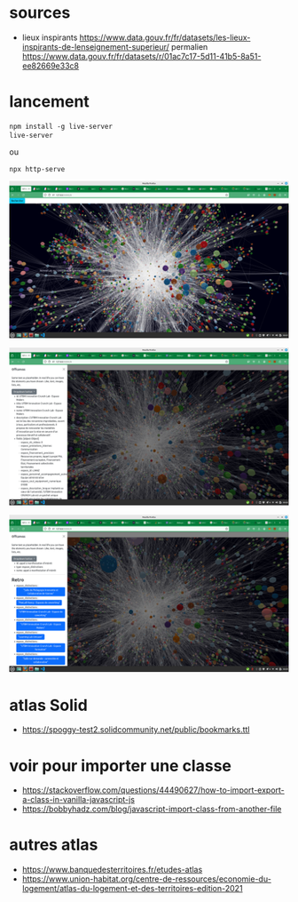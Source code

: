 # sources

- lieux inspirants https://www.data.gouv.fr/fr/datasets/les-lieux-inspirants-de-lenseignement-superieur/ permalien https://www.data.gouv.fr/fr/datasets/r/01ac7c17-5d11-41b5-8a51-ee82669e33c8

# lancement

```
npm install -g live-server
live-server
```

ou

```
npx http-serve

```

![global](/images/global.png)

![details](/images/details.png)

![retro](/images/retro.png)

# atlas Solid

- https://spoggy-test2.solidcommunity.net/public/bookmarks.ttl

# voir pour importer une classe

- https://stackoverflow.com/questions/44490627/how-to-import-export-a-class-in-vanilla-javascript-js
- https://bobbyhadz.com/blog/javascript-import-class-from-another-file


# autres atlas
- https://www.banquedesterritoires.fr/etudes-atlas
- https://www.union-habitat.org/centre-de-ressources/economie-du-logement/atlas-du-logement-et-des-territoires-edition-2021